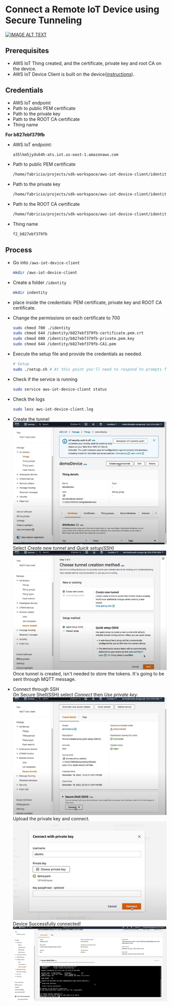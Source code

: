 # Connect a Remote IoT Device using Secure Tunneling
[![IMAGE ALT TEXT](http://img.youtube.com/vi/bRIsuWlzcgs/0.jpg)](http://www.youtube.com/watch?v=bRIsuWlzcgs "Video Title")

## Prerequisites
* AWS IoT Thing created, and the certificate, private key and root CA on the device.
* AWS IoT Device Client is built on the device([instructions](./docs/AWS_IoT_device_client.md)).

## Credentials
* AWS IoT endpoint 
* Path to public PEM certificate
* Path to the private key
* Path to the ROOT CA certificate
* Thing name

**For b827ebf379fb**
* AWS IoT endpoint: 
  ```BASH
  a35lkm5jyds64h-ats.iot.us-east-1.amazonaws.com
  ```
* Path to public PEM certificate
  ```BASH
  /home/fabricio/projects/sdk-workspace/aws-iot-device-client/identity/b827ebf379fb-certificate.pem.crt
  ```
* Path to the private key
  ```BASH
  /home/fabricio/projects/sdk-workspace/aws-iot-device-client/identity/b827ebf379fb-private.pem.key
  ```
* Path to the ROOT CA certificate
  ```BASH
  /home/fabricio/projects/sdk-workspace/aws-iot-device-client/identity/b827ebf379fb-CA1.pem
  ```
* Thing name
  ```BASH
  f2_b827ebf379fb
  ```
## Process
* Go into `/aws-iot-device-client`
  ```BASH
  mkdir /aws-iot-device-client
  ```
* Create a folder `/identity`
  ```BASH
  mkdir indentity
  ```
* place inside the credentials: PEM certificate, private key and ROOT CA certificate.
  
* Change the permissions on each certificate to 700
  ```BASH
  sudo chmod 700 ./identity
  sudo chmod 644 /identity/b827ebf379fb-certificate.pem.crt
  sudo chmod 600 /identity/b827ebf379fb-private.pem.key
  sudo chmod 644 /identity/b827ebf379fb-CA1.pem
  ```
* Execute the setup file and provide the credentials as needed.  
  ```BASH
  # Setup
  sudo ./setup.sh # At this point you'll need to respond to prompts for information, including paths to your thing certs
  ```
* Check if the service is running
  ```BASH
  sudo service aws-iot-device-client status   
  ```
* Check the logs
  ```BASH
  sudo less aws-iot-device-client.log   
  ```
* Create the tunnel  
  ![create tunnel](./static/aws-create-tunnel.jpg)  
  Select *Create new tunnel* and *Quick setup(SSH)*  
  ![create tunnel](./static/aws-create-tunnel2.jpg)  
  Once tunnel is created, isn't needed to store the tokens. It's going to be sent through MQTT message.
* Connect through SSH  
  On Secure Shell(SSH) select *Connect* then *Use private key*.  
  ![create tunnel](./static/aws-create-tunnel3.jpg)  
  Upload the private key and connect.  
  ![create tunnel](./static/aws-connect.jpg)  
  Device Successfully connected!  
  ![create tunnel](./static/aws-connect2.jpg)  
